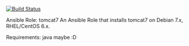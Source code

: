 [![Build Status](https://travis-ci.org/sachavuk/ansible_varnish.svg?branch=master)](https://travis-ci.org/sachavuk/ansible_varnish) 


Ansible Role: tomcat7 
An Ansible Role that installs tomcat7 on Debian 7.x,  RHEL/CentOS 6.x.

Requirements:
java maybe :D 

